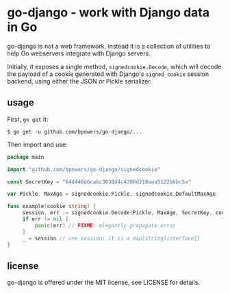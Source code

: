 go-django - work with Django data in Go
=======================================

go-django is not a web framework, instead it is a collection of
utilities to help Go webservers integrate with Django servers.

Initially, it exposes a single method, `signedcookie.Decode`, which
will decode the payload of a cookie generated with Django's
`signed_cookie` session backend, using either the JSON or Pickle
serializer.

usage
-----

First, `go get` it:

    $ go get -u github.com/bpowers/go-django/...


Then import and use:

```Go
package main

import "github.com/bpowers/go-django/signedcookie"

const SecretKey = "64d446b6cabc3038d4c4398d210aaa5122b6bc5a"

var Pickle, MaxAge = signedcookie.Pickle, signedcookie.DefaultMaxAge

func example(cookie string) {
     session, err := signedcookie.Decode(Pickle, MaxAge, SecretKey, cookie)
     if err != nil {
         panic(err) // FIXME: elegantly propagate error
     }
     _ = session // use session; it is a map[string]interface{}
}
```

license
-------

go-django is offered under the MIT license, see LICENSE for details.
